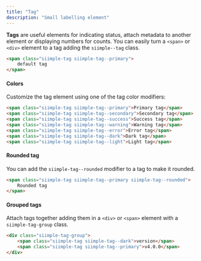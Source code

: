 ```yaml
---
title: "Tag"
description: "Small labelling element"
---
```


**Tags** are useful elements for indicating status, attach metadata to another element or displaying numbers for counts. You can easily turn a `<span>` or `<div>` element to a tag adding the `siimple--tag` class.

```html preview="true"
<span class="siimple-tag siimple-tag--primary">
    default tag
</span>
```

#### Colors

Customize the tag element using one of the tag color modifiers:

```html preview="true"
<span class="siimple-tag siimple-tag--primary">Primary tag</span>
<span class="siimple-tag siimple-tag--secondary">Secondary tag</span>
<span class="siimple-tag siimple-tag--success">Success tag</span>
<span class="siimple-tag siimple-tag--warning">Warning tag</span>
<span class="siimple-tag siimple-tag--error">Error tag</span>
<span class="siimple-tag siimple-tag--dark">Dark tag</span>
<span class="siimple-tag siimple-tag--light">Light tag</span>
```

#### Rounded tag

You can add the `siimple-tag--rounded` modifier to a tag to make it rounded.

```html preview="true"
<span class="siimple-tag siimple-tag--primary siimple-tag--rounded">
    Rounded tag
</span>
```


#### Grouped tags

Attach tags together adding them in a `<div>` or `<span>` element with a `siimple-tag-group` class.

```html preview="true"
<div class="siimple-tag-group">
    <span class="siimple-tag siimple-tag--dark">version</span>
    <span class="siimple-tag siimple-tag--primary">v4.0.0</span>
</div>
```


